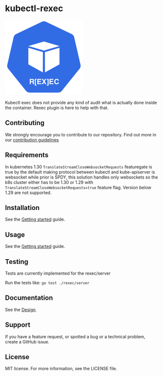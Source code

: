# kubectl-rexec
![LOGO](LOGO.png)

Kubectl exec does not provide any kind of audit what is actually done inside the container. Rexec plugin is here to help with that.

## Contributing
We strongly encourage you to contribute to our repository. Find out more in our [contribution guidelines](https://github.com/Adyen/.github/blob/master/CONTRIBUTING.md)

## Requirements
In kubernetes 1.30 `TranslateStreamCloseWebsocketRequests` featuregate is true by the default making protocol between kubectl and kube-apiserver is websocket while prior is SPDY, this solution handles only websockets so the k8s cluster either has to be 1.30 or 1.29 with `TranslateStreamCloseWebsocketRequests=true` feature flag. Version below 1.29 are not supported.

## Installation
See the [Getting started](https://github.com/Adyen/kubectl-rexec/blob/master/STARTED.md) guide.

## Usage
See the [Getting started](https://github.com/Adyen/kubectl-rexec/blob/master/STARTED.md) guide.

## Testing
Tests are currently implemented for the rexec/server

Run the tests like:
`go test ./rexec/server`

## Documentation
See the [Design](https://github.com/Adyen/kubectl-rexec/blob/master/DESIGN.md).

## Support
If you have a feature request, or spotted a bug or a technical problem, create a GitHub issue.

## License    
MIT license. For more information, see the LICENSE file.